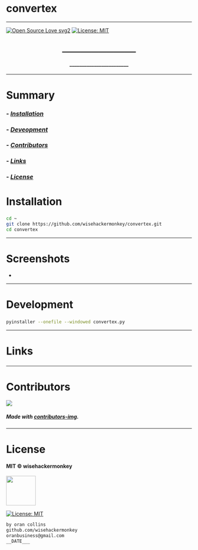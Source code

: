 # convertex
----
[![Open Source Love svg2](https://badges.frapsoft.com/os/v2/open-source.svg?v=103)](https://github.com/ellerbrock/open-source-badges/)
[![License: MIT](https://img.shields.io/badge/License-MIT-yellow.svg)](https://opensource.org/licenses/MIT)


<!-- <img src="NNNNNNNNNNNNN" width="400"> -->


<h2 align="center">____________________</h2>

<h4 align="center">________________________</h4>

---


# Summary
### -  *[Installation](#Installation)*
### -  *[Deveopment](#For-developers)*
### -  *[Contributors](#Contributors)*
### -  *[Links](#Links)*
### -  *[License](#License)*













 
# Installation
### 
```bash
cd ~
git clone https://github.com/wisehackermonkey/convertex.git
cd convertex
```











 -----------------
# Screenshots
- <!-- <img src="NNNNNNNNNNNNN" width="400"> -->














-----------------
# Development
### 
```bash
pyinstaller --onefile --windowed convertex.py

```












 
---
# Links
### 
### 
### 
### 
### 












 -----------------
# Contributors

[![](https://contrib.rocks/image?repo=wisehackermonkey/convertex)](https://github.com/wisehackermonkey/convertex/graphs/contributors)

##### Made with [contributors-img](https://contrib.rocks).

-----------------


# License

#### MIT © wisehackermonkey
<img src="https://149753425.v2.pressablecdn.com/wp-content/uploads/2009/06/OSI_Standard_Logo_100X130.png" width="80">

[![License: MIT](https://img.shields.io/badge/License-MIT-yellow.svg)](https://opensource.org/licenses/MIT)
```bash
by oran collins
github.com/wisehackermonkey
oranbusiness@gmail.com
__DATE___
```
<!-- 

# Docker
### Build
```bash
cd ~
git clone https://github.com/wisehackermonkey/convertex.git
cd convertex
docker build -t wisehackermonkey/convertex:latest .  
```
### Run
```bash
docker run -it --rm --name wisehackermonkey/convertex:latest  
```
### Docker-compose
```bash
docker-compose build
docker-compose up 
```
# Publish Docker Image
```bash
docker build -t wisehackermonkey/convertex:latest .
docker login
docker push wisehackermonkey/convertex:latest
```
# Deploy on netlify
```
npm install netlify-cli -g
netlify login
netlify deploy
netlify deploy --prod
```
-->
